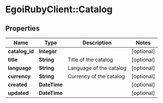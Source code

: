 # EgoiRubyClient::Catalog

## Properties
Name | Type | Description | Notes
------------ | ------------- | ------------- | -------------
**catalog_id** | **Integer** |  | [optional] 
**title** | **String** | Title of the catalog | [optional] 
**language** | **String** | Language of the catalog | [optional] 
**currency** | **String** | Currency of the catalog | [optional] 
**created** | **DateTime** |  | [optional] 
**updated** | **DateTime** |  | [optional] 


